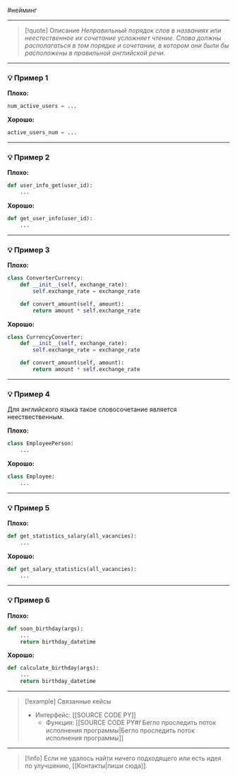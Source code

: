 #нейминг 
***

>[!quote] Описание
_Неправильный порядок слов в названиях или неестественное их сочетание усложняет чтение.
Слова должны располагаться в том порядке и сочетании, в котором они были бы расположены в правильной английской речи._

***
### 💡 Пример 1


**Плохо:**
```python
num_active_users = ...
```

**Хорошо:**
```python
active_users_num = ...
```

***
### 💡 Пример 2


**Плохо:**
```python
def user_info_get(user_id):
	...
```

**Хорошо:**
```python
def get_user_info(user_id):
	...
```

***
### 💡 Пример 3


**Плохо:**
```python
class ConverterCurrency:
	def __init__(self, exchange_rate):
		self.exchange_rate = exchange_rate

	def convert_amount(self, amount):
		return amount * self.exchange_rate
```

**Хорошо:**
```python
class CurrencyConverter:
	def __init__(self, exchange_rate):
		self.exchange_rate = exchange_rate

	def convert_amount(self, amount):
		return amount * self.exchange_rate
```

***
### 💡 Пример 4
Для английского языка такое словосочетание является неествественным.

**Плохо:**
```python
class EmployeePerson:
	...
```

**Хорошо:**
```python
class Employee:
	...
```

***
### 💡 Пример 5


**Плохо:**
```python
def get_statistics_salary(all_vacancies):
	...
```

**Хорошо:**
```python
def get_salary_statistics(all_vacancies):
	...
```

***
### 💡 Пример 6


**Плохо:**
```python
def soon_birthday(args):
	...
	return birthday_datetime
```

**Хорошо:**
```python
def calculate_birthday(args):
	...
	return birthday_datetime
```

***

> [!example] Связанные кейсы
>- Интерфейс: [[SOURCE CODE PY]]
>	- Функция: [[SOURCE CODE PY#𝑓 Бегло проследить поток исполнения программы|Бегло проследить поток исполнения программы]]

***

> [!info]
> Если не удалось найти ничего подходящего или есть идея по улучшению, [[Контакты|пиши сюда]].
